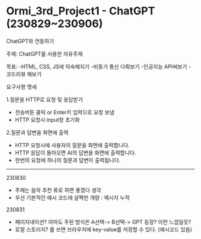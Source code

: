# Ormi_3rd_Project1 - ChatGPT (230829~230906)

ChatGPT와 연동하기

주제: ChatGPT를 사용한 자유주제

목표: 
-HTML, CSS, JS에 익숙해지기
-비동기 통신 다뤄보기
-인공지능 API써보기
-코드리뷰 해보기

요구사항 명세

1.질문을 HTTP로 요청 및 응답받기
- 전송버튼 클릭 or Enter키 입력으로 요청 보냄
- HTTP 요청시 input창 초기화

2.질문과 답변을 화면에 출력
- HTTP 요청시에 사용자의 질문을 화면에 출력합니다.
- HTTP 응답이 돌아오면 AI의 답변을 화면에 출력합니다.
- 한번의 요청에 하나의 질문과 답변이 출력됩니다.


-----------------------------------------------------------------------------------

230830

- 주제는 음악 추천 류로 하면 좋겠다 생각
- 우선 기본적인 예시 코드에 살짝만 개량 : 메시지 누적


230831
- 페이지네이션? 아마도 주된 방식은 A선택-> B선택-> GPT 등장? 이런 느낌일듯?
- 로컬 스토리지? 를 쓰면 브라우저에 key-value를 저장할 수 있다. (예시코드 있음)
